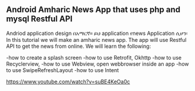 ## Android Amharic News App that uses php and mysql Restful API 

Andriod application design በአማርኛ። ይህ application የnews Application ሲሆን፡ In this tutorial we will make an amharic news app. 
The app will use Restful API to get the news from online. We will learn the following: 

-how to create a splash screen 
-how to use Retrofit, Okhttp 
-how to use Recyclerview,
 -how to use Webview, open webbrowser inside an app 
 -how to use SwipeRefreshLayout 
 -how to use Intent
 
 
 https://www.youtube.com/watch?v=suBE4KeOa0c
